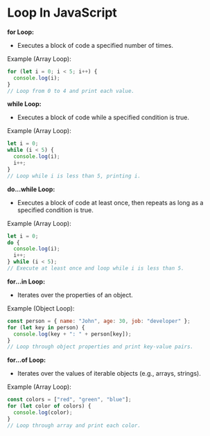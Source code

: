 # Loop In JavaScript

**for Loop:**

- Executes a block of code a specified number of times.

Example (Array Loop):

```javascript
for (let i = 0; i < 5; i++) {
  console.log(i);
}
// Loop from 0 to 4 and print each value.
```

**while Loop:**

- Executes a block of code while a specified condition is true.

Example (Array Loop):

```javascript
let i = 0;
while (i < 5) {
  console.log(i);
  i++;
}
// Loop while i is less than 5, printing i.
```

**do...while Loop:**

- Executes a block of code at least once, then repeats as long as a specified condition is true.

Example (Array Loop):

```javascript
let i = 0;
do {
  console.log(i);
  i++;
} while (i < 5);
// Execute at least once and loop while i is less than 5.
```

**for...in Loop:**

- Iterates over the properties of an object.

Example (Object Loop):

```javascript
const person = { name: "John", age: 30, job: "developer" };
for (let key in person) {
  console.log(key + ": " + person[key]);
}
// Loop through object properties and print key-value pairs.
```

**for...of Loop:**

- Iterates over the values of iterable objects (e.g., arrays, strings).

Example (Array Loop):

```javascript
const colors = ["red", "green", "blue"];
for (let color of colors) {
  console.log(color);
}
// Loop through array and print each color.
```
